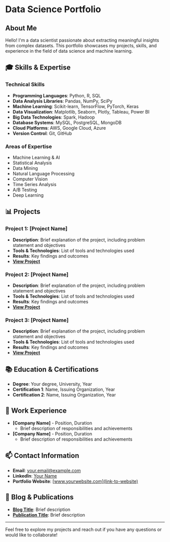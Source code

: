 # Data Science Portfolio

## About Me
Hello! I'm a data scientist passionate about extracting meaningful insights from complex datasets. This portfolio showcases my projects, skills, and experience in the field of data science and machine learning.

## 🎓 Skills & Expertise

### Technical Skills
- **Programming Languages**: Python, R, SQL
- **Data Analysis Libraries**: Pandas, NumPy, SciPy
- **Machine Learning**: Scikit-learn, TensorFlow, PyTorch, Keras
- **Data Visualization**: Matplotlib, Seaborn, Plotly, Tableau, Power BI
- **Big Data Technologies**: Spark, Hadoop
- **Database Systems**: MySQL, PostgreSQL, MongoDB
- **Cloud Platforms**: AWS, Google Cloud, Azure
- **Version Control**: Git, GitHub

### Areas of Expertise
- Machine Learning & AI
- Statistical Analysis
- Data Mining
- Natural Language Processing
- Computer Vision
- Time Series Analysis
- A/B Testing
- Deep Learning

## 📊 Projects

### Project 1: [Project Name]
- **Description**: Brief explanation of the project, including problem statement and objectives
- **Tools & Technologies**: List of tools and technologies used
- **Results**: Key findings and outcomes
- **[View Project](link-to-project-folder)**

### Project 2: [Project Name]
- **Description**: Brief explanation of the project, including problem statement and objectives
- **Tools & Technologies**: List of tools and technologies used
- **Results**: Key findings and outcomes
- **[View Project](link-to-project-folder)**

### Project 3: [Project Name]
- **Description**: Brief explanation of the project, including problem statement and objectives
- **Tools & Technologies**: List of tools and technologies used
- **Results**: Key findings and outcomes
- **[View Project](link-to-project-folder)**

## 📚 Education & Certifications
- **Degree**: Your degree, University, Year
- **Certification 1**: Name, Issuing Organization, Year
- **Certification 2**: Name, Issuing Organization, Year

## 💼 Work Experience
- **[Company Name]** - Position, Duration
  - Brief description of responsibilities and achievements
- **[Company Name]** - Position, Duration
  - Brief description of responsibilities and achievements

## 📫 Contact Information
- **Email**: your.email@example.com
- **LinkedIn**: [Your Name](link-to-linkedin)
- **Portfolio Website**: [www.yourwebsite.com](link-to-website)

## 📝 Blog & Publications
- **[Blog Title](link-to-blog)**: Brief description
- **[Publication Title](link-to-publication)**: Brief description

---

Feel free to explore my projects and reach out if you have any questions or would like to collaborate!
